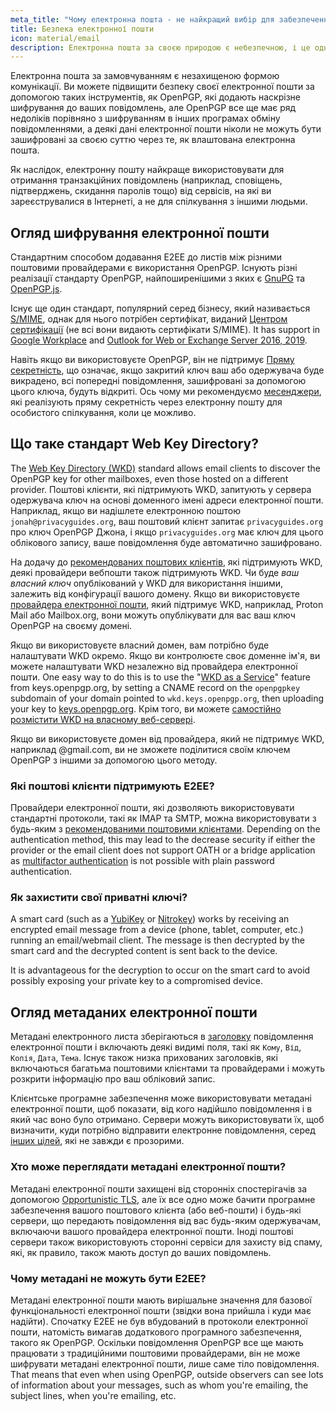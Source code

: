```yaml
---
meta_title: "Чому електронна пошта - не найкращий вибір для забезпечення конфіденційності та безпеки - Privacy Guides"
title: Безпека електронної пошти
icon: material/email
description: Електронна пошта за своєю природою є небезпечною, і це одна з причин, чому вона не найкращий вибір для безпечного спілкування.
---
```


Електронна пошта за замовчуванням є незахищеною формою комунікації. Ви можете підвищити безпеку своєї електронної пошти за допомогою таких інструментів, як OpenPGP, які додають наскрізне шифрування до ваших повідомлень, але OpenPGP все ще має ряд недоліків порівняно з шифруванням в інших програмах обміну повідомленнями, а деякі дані електронної пошти ніколи не можуть бути зашифровані за своєю суттю через те, як влаштована електронна пошта.

Як наслідок, електронну пошту найкраще використовувати для отримання транзакційних повідомлень (наприклад, сповіщень, підтверджень, скидання паролів тощо) від сервісів, на які ви зареєструвалися в Інтернеті, а не для спілкування з іншими людьми.

## Огляд шифрування електронної пошти

Стандартним способом додавання E2EE до листів між різними поштовими провайдерами є використання OpenPGP. Існують різні реалізації стандарту OpenPGP, найпоширенішими з яких є [GnuPG](https://uk.wikipedia.org/wiki/GNU_Privacy_Guard) та [OpenPGP.js](https://openpgpjs.org).

Існує ще один стандарт, популярний серед бізнесу, який називається [S/MIME](https://uk.wikipedia.org/wiki/S/MIME), однак для нього потрібен сертифікат, виданий [Центром сертифікації](https://uk.wikipedia.org/wiki/%D0%90%D0%BA%D1%80%D0%B5%D0%B4%D0%B8%D1%82%D0%BE%D0%B2%D0%B0%D0%BD%D0%B8%D0%B9_%D1%86%D0%B5%D0%BD%D1%82%D1%80_%D1%81%D0%B5%D1%80%D1%82%D0%B8%D1%84%D1%96%D0%BA%D0%B0%D1%86%D1%96%D1%97_%D0%BA%D0%BB%D1%8E%D1%87%D1%96%D0%B2) (не всі вони видають сертифікати S/MIME). It has support in [Google Workplace](https://support.google.com/a/topic/9061730) and [Outlook for Web or Exchange Server 2016, 2019](https://support.office.com/article/encrypt-messages-by-using-s-mime-in-outlook-on-the-web-878c79fc-7088-4b39-966f-14512658f480).

Навіть якщо ви використовуєте OpenPGP, він не підтримує [Пряму секретність](https://uk.wikipedia.org/wiki/%D0%9F%D1%80%D1%8F%D0%BC%D0%B0_%D1%81%D0%B5%D0%BA%D1%80%D0%B5%D1%82%D0%BD%D1%96%D1%81%D1%82%D1%8C), що означає, якщо закритий ключ ваш або одержувача буде викрадено, всі попередні повідомлення, зашифровані за допомогою цього ключа, будуть відкриті. Ось чому ми рекомендуємо [месенджери](../real-time-communication.md), які реалізують пряму секретність через електронну пошту для особистого спілкування, коли це можливо.

## Що таке стандарт Web Key Directory?

The [Web Key Directory (WKD)](https://wiki.gnupg.org/WKD) standard allows email clients to discover the OpenPGP key for other mailboxes, even those hosted on a different provider. Поштові клієнти, які підтримують WKD, запитують у сервера одержувача ключ на основі доменного імені адреси електронної пошти. Наприклад, якщо ви надішлете електронною поштою `jonah@privacyguides.org`, ваш поштовий клієнт запитає `privacyguides.org` про ключ OpenPGP Джона, і якщо `privacyguides.org` має ключ для цього облікового запису, ваше повідомлення буде автоматично зашифровано.

На додачу до [рекомендованих поштових клієнтів](../email-clients.md), які підтримують WKD, деякі провайдери вебпошти також підтримують WKD. Чи буде *ваш власний ключ* опублікований у WKD для використання іншими, залежить від конфігурації вашого домену. Якщо ви використовуєте [провайдера електронної пошти](../email.md#openpgp-compatible-services), який підтримує WKD, наприклад, Proton Mail або Mailbox.org, вони можуть опублікувати для вас ваш ключ OpenPGP на своєму домені.

Якщо ви використовуєте власний домен, вам потрібно буде налаштувати WKD окремо. Якщо ви контролюєте своє доменне ім'я, ви можете налаштувати WKD незалежно від провайдера електронної пошти. One easy way to do this is to use the "[WKD as a Service](https://keys.openpgp.org/about/usage#wkd-as-a-service)" feature from keys.openpgp.org, by setting a CNAME record on the `openpgpkey` subdomain of your domain pointed to `wkd.keys.openpgp.org`, then uploading your key to [keys.openpgp.org](https://keys.openpgp.org). Крім того, ви можете [самостійно розмістити WKD на власному веб-сервері](https://wiki.gnupg.org/WKDHosting).

Якщо ви використовуєте домен від провайдера, який не підтримує WKD, наприклад @gmail.com, ви не зможете поділитися своїм ключем OpenPGP з іншими за допомогою цього методу.

### Які поштові клієнти підтримують E2EE?

Провайдери електронної пошти, які дозволяють використовувати стандартні протоколи, такі як IMAP та SMTP, можна використовувати з будь-яким з [рекомендованими поштовими клієнтами](../email-clients.md). Depending on the authentication method, this may lead to the decrease security if either the provider or the email client does not support OATH or a bridge application as [multifactor authentication](multi-factor-authentication.md) is not possible with plain password authentication.

### Як захистити свої приватні ключі?

A smart card (such as a [YubiKey](https://support.yubico.com/hc/articles/360013790259-Using-Your-YubiKey-with-OpenPGP) or [Nitrokey](../security-keys.md#nitrokey)) works by receiving an encrypted email message from a device (phone, tablet, computer, etc.) running an email/webmail client. The message is then decrypted by the smart card and the decrypted content is sent back to the device.

It is advantageous for the decryption to occur on the smart card to avoid possibly exposing your private key to a compromised device.

## Огляд метаданих електронної пошти

Метадані електронного листа зберігаються в [заголовку](https://uk.wikipedia.org/wiki/%D0%95%D0%BB%D0%B5%D0%BA%D1%82%D1%80%D0%BE%D0%BD%D0%BD%D0%B0_%D0%BF%D0%BE%D1%88%D1%82%D0%B0#%D0%97%D0%B0%D0%B3%D0%BE%D0%BB%D0%BE%D0%B2%D0%BA%D0%B8_%D0%BB%D0%B8%D1%81%D1%82%D0%B0) повідомлення електронної пошти і включають деякі видимі поля, такі як `Кому`, `Від`, `Копія`, `Дата`, `Тема`. Існує також низка прихованих заголовків, які включаються багатьма поштовими клієнтами та провайдерами і можуть розкрити інформацію про ваш обліковий запис.

Клієнтське програмне забезпечення може використовувати метадані електронної пошти, щоб показати, від кого надійшло повідомлення і в який час воно було отримано. Сервери можуть використовувати їх, щоб визначити, куди потрібно відправити електронне повідомлення, серед [інших цілей](https://uk.wikipedia.org/wiki/%D0%95%D0%BB%D0%B5%D0%BA%D1%82%D1%80%D0%BE%D0%BD%D0%BD%D0%B0_%D0%BF%D0%BE%D1%88%D1%82%D0%B0#%D0%97%D0%B0%D0%B3%D0%BE%D0%BB%D0%BE%D0%B2%D0%BA%D0%B8_%D0%BB%D0%B8%D1%81%D1%82%D0%B0), які не завжди є прозорими.

### Хто може переглядати метадані електронної пошти?

Метадані електронної пошти захищені від сторонніх спостерігачів за допомогою [Opportunistic TLS](https://en.wikipedia.org/wiki/Opportunistic_TLS), але їх все одно може бачити програмне забезпечення вашого поштового клієнта (або веб-пошти) і будь-які сервери, що передають повідомлення від вас будь-яким одержувачам, включаючи вашого провайдера електронної пошти. Іноді поштові сервери також використовують сторонні сервіси для захисту від спаму, які, як правило, також мають доступ до ваших повідомлень.

### Чому метадані не можуть бути E2EE?

Метадані електронної пошти мають вирішальне значення для базової функціональності електронної пошти (звідки вона прийшла і куди має надійти). Спочатку E2EE не був вбудований в протоколи електронної пошти, натомість вимагав додаткового програмного забезпечення, такого як OpenPGP. Оскільки повідомлення OpenPGP все ще мають працювати з традиційними поштовими провайдерами, він не може шифрувати метадані електронної пошти, лише саме тіло повідомлення. That means that even when using OpenPGP, outside observers can see lots of information about your messages, such as whom you're emailing, the subject lines, when you're emailing, etc.
